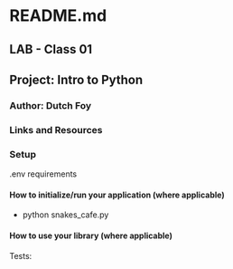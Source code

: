 # README.md

## LAB - Class 01

## Project: Intro to Python

### Author: Dutch Foy

### Links and Resources

### Setup
.env requirements 

#### How to initialize/run your application (where applicable)

- python snakes_cafe.py

#### How to use your library (where applicable)

Tests:
